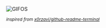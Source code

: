 <div align="justify">
<picture>
    <source media="(prefers-color-scheme: dark)" srcset="https://i.ibb.co/bjqtwqQw/output-gif.gif">
    <source media="(prefers-color-scheme: light)" srcset="https://i.ibb.co/bjqtwqQw/output-gif.gif">
    <img alt="GIFOS" src="https://i.ibb.co/bjqtwqQw/output-gif.gif">
</picture>

<sub><i>inspired from [x0rzavi/github-readme-terminal](https://github.com/x0rzavi/github-readme-terminal)</i></sub>

</div>

<!-- Image deletion URL: https://ibb.co/KcRn4Rb4/ec3b7ddcd3c26aab4d94060b5e82b33f -->
